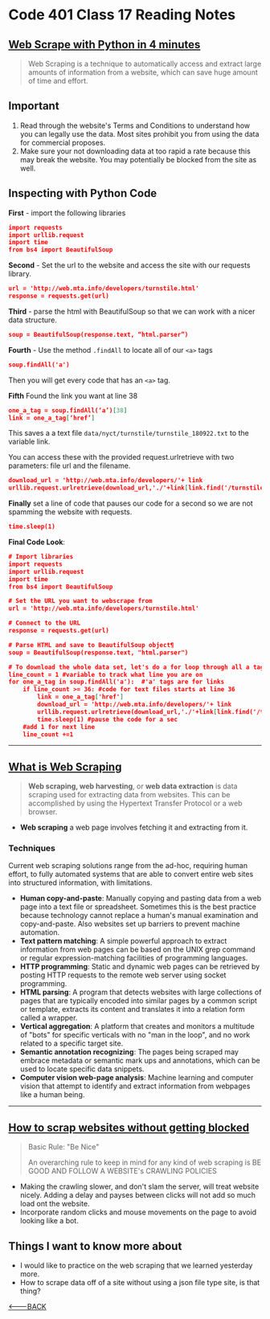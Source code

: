 # Code 401 Class 17 Reading Notes

## [Web Scrape with Python in 4 minutes](https://towardsdatascience.com/how-to-web-scrape-with-python-in-4-minutes-bc49186a8460)

> Web Scraping is a technique to automatically access and extract large amounts of information from a website, which can save huge amount of time and effort.

## Important

1. Read through the website's Terms and Conditions to understand how you can legally use the data. Most sites prohibit you from using the data for commercial proposes.
2. Make sure your not downloading data at too rapid a rate because this may break the website. You may potentially be blocked from the site as well.

## Inspecting with Python Code

**First** - import the following libraries

```json
import requests
import urllib.request
import time
from bs4 import BeautifulSoup
```

**Second** - Set the url to the website and access the site with our requests library.

```json
url = 'http://web.mta.info/developers/turnstile.html'
response = requests.get(url)
```

**Third** - parse the html with BeautifulSoup so that we can work with a nicer data structure.

```json
soup = BeautifulSoup(response.text, “html.parser”)
```

**Fourth** - Use the method `.findAll` to locate all of our `<a>` tags

```json
soup.findAll('a')
```

Then you will get every code that has an `<a>` tag.

**Fifth** Found the link you want at line 38

```json
one_a_tag = soup.findAll(‘a’)[38]
link = one_a_tag[‘href’]
```

This saves a a text file `data/nyct/turnstile/turnstile_180922.txt` to the variable link.

You can access these with the provided request.urlretrieve with two parameters: file url and the filename.

```json
download_url = 'http://web.mta.info/developers/'+ link
urllib.request.urlretrieve(download_url,'./'+link[link.find('/turnstile_')+1:])
```

**Finally** set a line of code that pauses our code for a second so we are not spamming the website with requests.

```json
time.sleep(1)
```

**Final Code Look**:

```json
# Import libraries
import requests
import urllib.request
import time
from bs4 import BeautifulSoup

# Set the URL you want to webscrape from
url = 'http://web.mta.info/developers/turnstile.html'

# Connect to the URL
response = requests.get(url)

# Parse HTML and save to BeautifulSoup object¶
soup = BeautifulSoup(response.text, "html.parser")

# To download the whole data set, let's do a for loop through all a tags
line_count = 1 #variable to track what line you are on
for one_a_tag in soup.findAll('a'):  #'a' tags are for links
    if line_count >= 36: #code for text files starts at line 36
        link = one_a_tag['href']
        download_url = 'http://web.mta.info/developers/'+ link
        urllib.request.urlretrieve(download_url,'./'+link[link.find('/turnstile_')+1:]) 
        time.sleep(1) #pause the code for a sec
    #add 1 for next line
    line_count +=1
```

--------

## [What is Web Scraping](https://en.wikipedia.org/wiki/Web_scraping)

> **Web scraping, web harvesting**, or **web data extraction** is data scraping used for extracting data from websites. This can be accomplished by using the Hypertext Transfer Protocol or a web browser.

- **Web scraping** a web page involves fetching it and extracting from it.

### Techniques

Current web scraping solutions range from the ad-hoc, requiring human effort, to fully automated systems that are able to convert entire web sites into structured information, with limitations.

- **Human copy-and-paste**: Manually copying and pasting data from a web page into a text file or spreadsheet. Sometimes this is the best practice because technology cannot replace a human's manual examination and copy-and-paste. Also websites set up barriers to prevent machine automation.
- **Text pattern matching**: A simple powerful approach to extract information from web pages can be based on the UNIX grep command or regular expression-matching facilities of programming languages.
- **HTTP programming**: Static and dynamic web pages can be retrieved by posting HTTP requests to the remote web server using socket programming.
- **HTML parsing**: A program that detects websites with large collections of pages that are typically encoded into similar pages by a common script or template, extracts its content and translates it into a relation form called a wrapper.
- **Vertical aggregation**: A platform that creates and monitors a multitude of "bots" for specific verticals with no "man in the loop", and no work related to a specific target site.
- **Semantic annotation recognizing**: The pages being scraped may embrace metadata or semantic mark ups and annotations, which can be used to locate specific data snippets.
- **Computer vision web-page analysis**: Machine learning and computer vision that attempt to identify and extract information from webpages like a human being.

--------

## [How to scrap websites without getting blocked](https://www.scrapehero.com/how-to-prevent-getting-blacklisted-while-scraping/)

> Basic Rule: "Be Nice"
>
>An overarching rule to keep in mind for any kind of web scraping is BE GOOD AND FOLLOW A WEBSITE's CRAWLING POLICIES

- Making the crawling slower, and don't slam the server, will treat website nicely. Adding a delay and payses between clicks will not add so much load ont the website.
- Incorporate random clicks and mouse movements on the page to avoid looking like a bot.

## Things I want to know more about

- I would like to practice on the web scraping that we learned yesterday more.
- How to scrape data off of a site without using a json file type site, is that thing?

[<---BACK](README.md)
